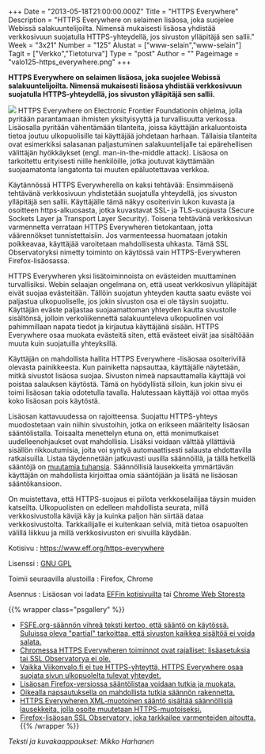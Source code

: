 +++
Date = "2013-05-18T21:00:00.000Z"
Title = "HTTPS Everywhere"
Description = "HTTPS Everywhere on selaimen lisäosa, joka suojelee Webissä salakuuntelijoilta. Nimensä mukaisesti lisäosa yhdistää verkkosivuun suojatulla HTTPS-yhteydellä, jos sivuston ylläpitäjä sen sallii."
Week = "3x21"
Number = "125"
Alustat = ["www-selain","www-selain"]
Tagit = ["Verkko","Tietoturva"]
Type = "post"
Author = ""
Pageimage = "valo125-https_everywhere.png"
+++


**HTTPS Everywhere on selaimen lisäosa, joka suojelee Webissä
salakuuntelijoilta. Nimensä mukaisesti lisäosa yhdistää verkkosivuun
suojatulla HTTPS-yhteydellä, jos sivuston ylläpitäjä sen sallii.**

![ ](/images/valo125-https_everywhere.png "fig:valo125-https_everywhere.png")
HTTPS Everywhere on Electronic Frontier Foundationin ohjelma, jolla
pyritään parantamaan ihmisten yksityisyyttä ja turvallisuutta verkossa.
Lisäosalla pyritään vähentämään tilanteita, joissa käyttäjän
arkaluontoista tietoa joutuu ulkopuolisille tai käyttäjää johdetaan
harhaan. Tällaisia tilanteita ovat esimerkiksi salasanan paljastuminen
salakuuntelijalle tai epärehellisen välittäjän hyökkäykset (engl.
man-in-the-middle attack). Lisäosa on tarkoitettu erityisesti niille
henkilöille, jotka joutuvat käyttämään suojaamatonta langatonta tai
muuten epäluotettavaa verkkoa.

Käytännössä HTTPS Everywherella on kaksi tehtävää: Ensimmäisenä
tehtävänä verkkosivuun yhdistetään suojatulla yhteydellä, jos sivuston
ylläpitäjä sen sallii. Käyttäjälle tämä näkyy osoiterivin lukon kuvasta
ja osoitteen https-alkuosasta, jotka kuvastavat SSL- ja TLS-suojausta
(Secure Sockets Layer ja Transport Layer Security). Toisena tehtävänä
verkkosivun varmennetta verrataan HTTPS Everywheren tietokantaan, jotta
väärennökset tunnistettaisiin. Jos varmenteessa huomataan jotakin
poikkeavaa, käyttäjää varoitetaan mahdollisesta uhkasta. Tämä SSL
Observatoryksi nimetty toiminto on käytössä vain HTTPS-Everywheren
Firefox-lisäosassa.

HTTPS Everywheren yksi lisätoiminnoista on evästeiden muuttaminen
turvallisiksi. Webin selaajan ongelmana on, että useat verkkosivun
ylläpitäjät eivät suojaa evästeitään. Tällöin suojatun yhteyden kautta
saatu eväste voi paljastua ulkopuoliselle, jos jokin sivuston osa ei ole
täysin suojattu. Käyttäjän eväste paljastaa suojaamattoman yhteyden
kautta sivustolle sisältönsä, jolloin verkoliikennettä salakuunteleva
ulkopuolinen voi pahimmillaan napata tiedot ja kirjautua käyttäjänä
sisään. HTTPS Everywhere osaa muokata evästeitä siten, että evästeet
eivät jaa sisältöään muuta kuin suojatuilla yhteyksillä.

Käyttäjän on mahdollista hallita HTTPS Everywhere -lisäosaa
osoiterivillä olevasta painikkeesta. Kun painiketta napsauttaa,
käyttäjälle näytetään, mitkä sivustot lisäosa suojaa. Sivuston nimeä
napsauttamalla käyttäjä voi poistaa salauksen käytöstä. Tämä on
hyödyllistä silloin, kun jokin sivu ei toimi lisäosan takia odotetulla
tavalla. Halutessaan käyttäjä voi ottaa myös koko lisäosan pois
käytöstä.

Lisäosan kattavuudessa on rajoitteensa. Suojattu HTTPS-yhteys
muodostetaan vain niihin sivustoihin, jotka on erikseen määritelty
lisäosan sääntölistalla. Toisaalta menettelyn etuna on, että
monimutkaiset uudelleenohjaukset ovat mahdollisia. Lisäksi voidaan
välttää yllättäviä sisällön rikkoutumisia, joita voi syntyä
automaattisesti salausta ehdottavilla ratkaisuilla. Listaa täydennetään
jatkuvasti uusilla säännöillä, ja tällä hetkellä sääntöjä on [muutamia
tuhansia](https://www.eff.org/https-everywhere/atlas/). Säännöllisiä
lausekkeita ymmärtävän käyttäjän on mahdollista kirjoittaa omia
sääntöjään ja lisätä ne lisäosan sääntökansioon.

On muistettava, että HTTPS-suojaus ei piilota verkkoselailijaa täysin
muiden katseilta. Ulkopuolisten on edelleen mahdollista seurata, millä
verkkosivustolla kävijä käy ja kuinka paljon hän siirtää dataa
verkkosivustolta. Tarkkailijalle ei kuitenkaan selviä, mitä tietoa
osapuolten välillä liikkuu ja millä verkkosivuston eri sivuilla käydään.

Kotisivu
:   <https://www.eff.org/https-everywhere>

Lisenssi
:   [GNU GPL](GNU_GPL)

Toimii seuraavilla alustoilla
:   Firefox, Chrome

Asennus
:   Lisäosan voi ladata [EFFin
    kotisivuilta](https://www.eff.org/https-everywhere) tai [Chrome Web
    Storesta](https://chrome.google.com/webstore/detail/https-everywhere/gcbommkclmclpchllfjekcdonpmejbdp)

{{% wrapper class="psgallery" %}}
-   [FSFE.org-säännön vihreä teksti
    kertoo, että sääntö on käytössä. Suluissa oleva "partial"
    tarkoittaa, että sivuston kaikkea sisältöä ei voida salata.](/images/HTTPS-Everywhere-1.png)
-   [Chromessa HTTPS Everywheren
    toiminnot ovat rajalliset: lisäasetuksia tai SSL Observatorya ei
    ole.](/images/HTTPS-Everywhere-2.png)
-   [Vaikka Viikonvalo.fi ei tue
    HTTPS-yhteyttä, HTTPS Everywhere osaa suojata sivun ulkopuolelta
    tulevat yhteydet.](/images/HTTPS-Everywhere-3.png)
-   [Lisäosan Firefox-versiossa
    sääntölistaa voidaan tutkia ja muokata.](/images/HTTPS-Everywhere-4.png)
-   [Oikealla napsautuksella on
    mahdollista tutkia säännön rakennetta.](/images/HTTPS-Everywhere-5.png)
-   [HTTPS Everywheren XML-muotoinen
    sääntö sisältää säännöllisiä lausekkeita, jolla osoite muutetaan
    HTTPS-muotoiseksi.](/images/HTTPS-Everywhere-6.png)
-   [Firefox-lisäosan SSL Observatory,
    joka tarkkailee varmenteiden aitoutta.](/images/HTTPS-Everywhere-7.png)
{{% /wrapper %}}

*Teksti ja kuvakaappaukset: Mikko Harhanen*

